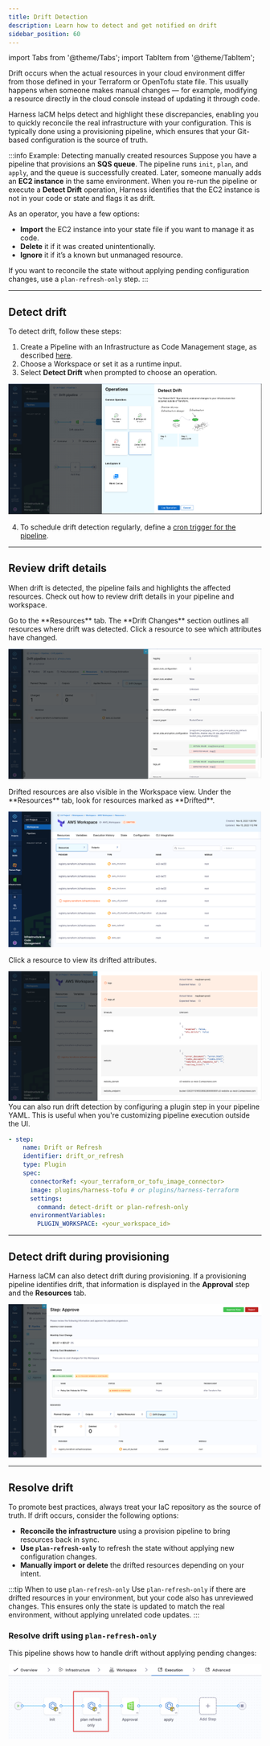```yaml
---
title: Drift Detection 
description: Learn how to detect and get notified on drift 
sidebar_position: 60
---
```


import Tabs from '@theme/Tabs';
import TabItem from '@theme/TabItem';

Drift occurs when the actual resources in your cloud environment differ from those defined in your Terraform or OpenTofu state file. This usually happens when someone makes manual changes — for example, modifying a resource directly in the cloud console instead of updating it through code.

Harness IaCM helps detect and highlight these discrepancies, enabling you to quickly reconcile the real infrastructure with your configuration. This is typically done using a provisioning pipeline, which ensures that your Git-based configuration is the source of truth.

:::info Example: Detecting manually created resources
Suppose you have a pipeline that provisions an **SQS queue**. The pipeline runs `init`, `plan`, and `apply`, and the queue is successfully created.
Later, someone manually adds an **EC2 instance** in the same environment. When you re-run the pipeline or execute a **Detect Drift** operation, Harness identifies that the EC2 instance is not in your code or state and flags it as drift.

As an operator, you have a few options:
- **Import** the EC2 instance into your state file if you want to manage it as code.
- **Delete** it if it was created unintentionally.
- **Ignore** it if it’s a known but unmanaged resource.

If you want to reconcile the state without applying pending configuration changes, use a `plan-refresh-only` step.
:::

---
## Detect drift
To detect drift, follow these steps:
1. Create a Pipeline with an Infrastructure as Code Management stage, as described [here](/docs/infra-as-code-management/workspaces/provision-workspace).
2. Choose a Workspace or set it as a runtime input.
3. Select **Detect Drift** when prompted to choose an operation.

![Resources](static/drift-pipeline.png)

4. To schedule drift detection regularly, define a [cron trigger for the pipeline](/docs/platform/triggers/schedule-pipelines-using-cron-triggers/).

---
## Review drift details
When drift is detected, the pipeline fails and highlights the affected resources. Check out how to review drift details in your pipeline and workspace.

<Tabs>
<TabItem value="pipeline" label="Pipeline">
Go to the **Resources** tab. The **Drift Changes** section outlines all resources where drift was detected. Click a resource to see which attributes have changed.

![Resources](static/drift-pipeline-detected.png)

</TabItem>
<TabItem value="workspace" label="Workspace">
Drifted resources are also visible in the Workspace view. Under the **Resources** tab, look for resources marked as **Drifted**.

![Resources](static/ws-drift.png)

Click a resource to view its drifted attributes.

![Resources](static/drift-attributes.png)
</TabItem>
<TabItem value="yaml" label="YAML">
You can also run drift detection by configuring a plugin step in your pipeline YAML. This is useful when you're customizing pipeline execution outside the UI.

```yaml
- step:
    name: Drift or Refresh
    identifier: drift_or_refresh
    type: Plugin
    spec:
      connectorRef: <your_terraform_or_tofu_image_connector>
      image: plugins/harness-tofu # or plugins/harness-terraform
      settings:
        command: detect-drift or plan-refresh-only
      environmentVariables:
        PLUGIN_WORKSPACE: <your_workspace_id>
```
</TabItem>
</Tabs>

---
## Detect drift during provisioning
Harness IaCM can also detect drift during provisioning. If a provisioning pipeline identifies drift, that information is displayed in the **Approval** step and the **Resources** tab.

![Resources](static/provision-drift.png)

---
## Resolve drift
To promote best practices, always treat your IaC repository as the source of truth. If drift occurs, consider the following options:

- **Reconcile the infrastructure** using a provision pipeline to bring resources back in sync.
- **Use `plan-refresh-only`** to refresh the state without applying new configuration changes.
- **Manually import or delete** the drifted resources depending on your intent.

:::tip When to use `plan-refresh-only`
Use `plan-refresh-only` if there are drifted resources in your environment, but your code also has unreviewed changes. This ensures only the state is updated to match the real environment, without applying unrelated code updates.
:::

### Resolve drift using `plan-refresh-only`
This pipeline shows how to handle drift without applying pending changes:

![plan-refresh-only](static/plan-refresh-only.png)